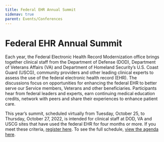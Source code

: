 ```yaml
---
title: Federal EHR Annual Summit
sidenav: true
parent: Events/Conferences
---
```

# Federal EHR Annual Summit

Each year, the Federal Electronic Health Record Modernization office brings together clinical staff from the Department of Defense (DOD), Department of Veterans Affairs (VA) and Department of Homeland Security’s U.S. Coast Guard (USCG), community providers and other leading clinical experts to assess the use of the federal electronic health record (EHR). The discussions focus on opportunities for enhancing the federal EHR to better serve our Service members, Veterans and other beneficiaries. Participants hear from federal leaders and experts, earn continuing medical education credits, network with peers and share their experiences to enhance patient care.

This year’s summit, scheduled virtually from Tuesday, October 25, to Thursday, October 27, 2022, is intended for clinical staff at DOD, VA and USCG sites that have used the federal EHR for four months or more. If you meet these criteria, [register here](https://gcc02.safelinks.protection.outlook.com/?url=https%3A%2F%2Fcvent.me%2FQQ7NRQ%3FRefId%3DFederalEHRAnnualSummit&data=05%7C01%7C%7C5ab2ace2b1af473d714908da9bf88be6%7Ce95f1b23abaf45ee821db7ab251ab3bf%7C0%7C0%7C637993789051920452%7CUnknown%7CTWFpbGZsb3d8eyJWIjoiMC4wLjAwMDAiLCJQIjoiV2luMzIiLCJBTiI6Ik1haWwiLCJXVCI6Mn0%3D%7C3000%7C%7C%7C&sdata=0y9BoXaNxCgp2EqwsjuvkJrw04knd8B4tjSD7zQ%2FVxI%3D&reserved=0). To see the full schedule, [view the agenda here](images/2022-federal-ehr-annual-summit-agenda.pdf).